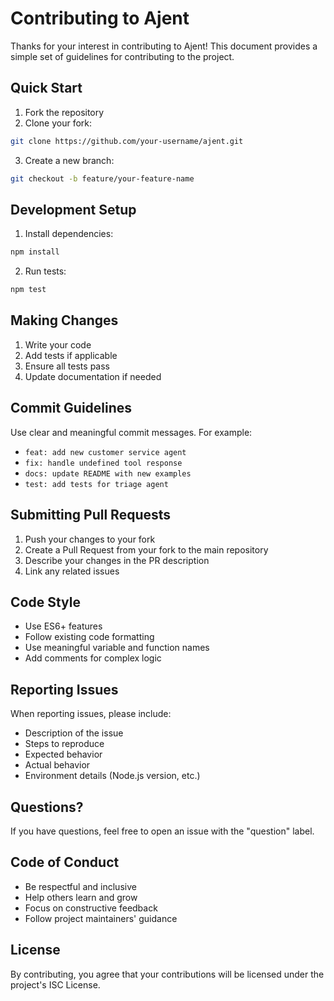 # Contributing to Ajent

Thanks for your interest in contributing to Ajent! This document provides a simple set of guidelines for contributing to the project.

## Quick Start

1. Fork the repository
2. Clone your fork:
```bash
git clone https://github.com/your-username/ajent.git
```
3. Create a new branch:
```bash
git checkout -b feature/your-feature-name
```

## Development Setup

1. Install dependencies:
```bash
npm install
```

2. Run tests:
```bash
npm test
```

## Making Changes

1. Write your code
2. Add tests if applicable
3. Ensure all tests pass
4. Update documentation if needed

## Commit Guidelines

Use clear and meaningful commit messages. For example:
- `feat: add new customer service agent`
- `fix: handle undefined tool response`
- `docs: update README with new examples`
- `test: add tests for triage agent`

## Submitting Pull Requests

1. Push your changes to your fork
2. Create a Pull Request from your fork to the main repository
3. Describe your changes in the PR description
4. Link any related issues

## Code Style

- Use ES6+ features
- Follow existing code formatting
- Use meaningful variable and function names
- Add comments for complex logic

## Reporting Issues

When reporting issues, please include:
- Description of the issue
- Steps to reproduce
- Expected behavior
- Actual behavior
- Environment details (Node.js version, etc.)

## Questions?

If you have questions, feel free to open an issue with the "question" label.

## Code of Conduct

- Be respectful and inclusive
- Help others learn and grow
- Focus on constructive feedback
- Follow project maintainers' guidance

## License

By contributing, you agree that your contributions will be licensed under the project's ISC License.
